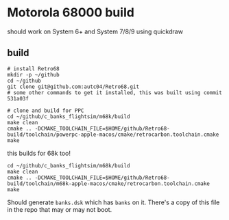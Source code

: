 # Motorola 68000 build

should work on System 6+ and System 7/8/9 using quickdraw

## build

```shell
# install Retro68
mkdir -p ~/github
cd ~/github
git clone git@github.com:autc04/Retro68.git
# some other commands to get it installed, this was built using commit 531a03f

# clone and build for PPC
cd ~/github/c_banks_flightsim/m68k/build
make clean
cmake .. -DCMAKE_TOOLCHAIN_FILE=$HOME/github/Retro68-build/toolchain/powerpc-apple-macos/cmake/retrocarbon.toolchain.cmake
make
```

this builds for 68k too!

```shell
cd ~/github/c_banks_flightsim/m68k/build
make clean
cmake .. -DCMAKE_TOOLCHAIN_FILE=$HOME/github/Retro68-build/toolchain/m68k-apple-macos/cmake/retrocarbon.toolchain.cmake
make
```

Should generate `banks.dsk` which has `banks` on it. There's a copy of this file in the repo that may or may not boot.